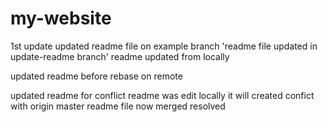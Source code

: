 # my-website
1st update
updated readme file on example branch
'readme file updated in update-readme branch'
readme updated from locally

updated readme before rebase on remote

updated readme for conflict
readme was edit locally
it will created confict with origin master readme file
now merged resolved
